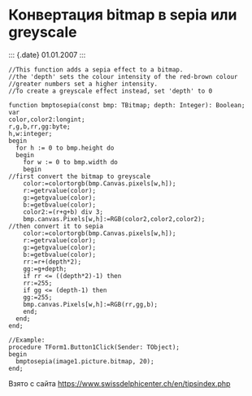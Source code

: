 Конвертация bitmap в sepia или greyscale
========================================

::: {.date}
01.01.2007
:::

    //This function adds a sepia effect to a bitmap.
    //the 'depth' sets the colour intensity of the red-brown colour
    //greater numbers set a higher intensity.
    //To create a greyscale effect instead, set 'depth' to 0
     
    function bmptosepia(const bmp: TBitmap; depth: Integer): Boolean;
    var
    color,color2:longint;
    r,g,b,rr,gg:byte;
    h,w:integer;
    begin
      for h := 0 to bmp.height do
      begin
        for w := 0 to bmp.width do
        begin
    //first convert the bitmap to greyscale
        color:=colortorgb(bmp.Canvas.pixels[w,h]);
        r:=getrvalue(color);
        g:=getgvalue(color);
        b:=getbvalue(color);
        color2:=(r+g+b) div 3;
        bmp.canvas.Pixels[w,h]:=RGB(color2,color2,color2);
    //then convert it to sepia
        color:=colortorgb(bmp.Canvas.pixels[w,h]);
        r:=getrvalue(color);
        g:=getgvalue(color);
        b:=getbvalue(color);
        rr:=r+(depth*2);
        gg:=g+depth;
        if rr <= ((depth*2)-1) then
        rr:=255;
        if gg <= (depth-1) then
        gg:=255;
        bmp.canvas.Pixels[w,h]:=RGB(rr,gg,b);
        end;
      end;
    end;

    //Example:
    procedure TForm1.Button1Click(Sender: TObject);
    begin
      bmptosepia(image1.picture.bitmap, 20);
    end;

Взято с сайта <https://www.swissdelphicenter.ch/en/tipsindex.php>
